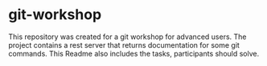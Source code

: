 # git-workshop
This repository was created for a git workshop for advanced users. The project contains a rest server that returns documentation for some git commands. This Readme also includes the tasks, participants should solve.
